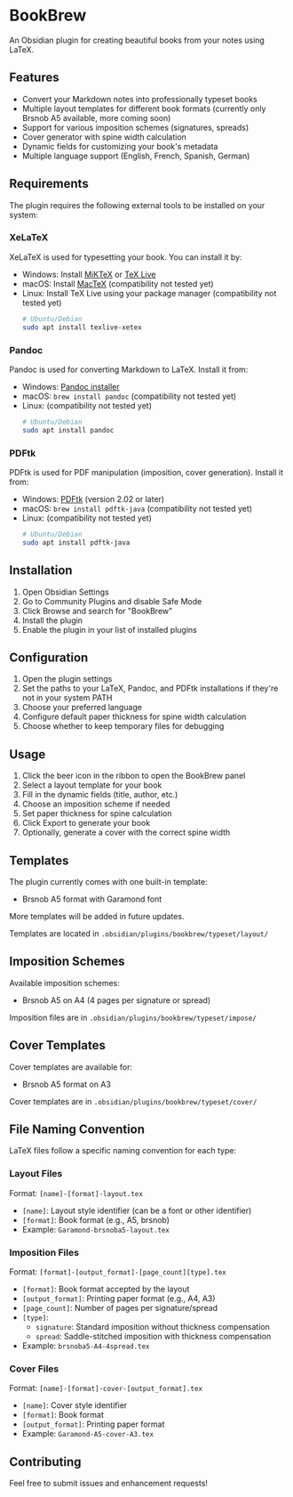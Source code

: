 # BookBrew

An Obsidian plugin for creating beautiful books from your notes using LaTeX.

## Features

- Convert your Markdown notes into professionally typeset books
- Multiple layout templates for different book formats (currently only Brsnob A5 available, more coming soon)
- Support for various imposition schemes (signatures, spreads)
- Cover generator with spine width calculation
- Dynamic fields for customizing your book's metadata
- Multiple language support (English, French, Spanish, German)

## Requirements

The plugin requires the following external tools to be installed on your system:

### XeLaTeX

XeLaTeX is used for typesetting your book. You can install it by:
- Windows: Install [MiKTeX](https://miktex.org/download) or [TeX Live](https://tug.org/texlive/)
- macOS: Install [MacTeX](https://www.tug.org/mactex/) (compatibility not tested yet)
- Linux: Install TeX Live using your package manager (compatibility not tested yet)
  ```bash
  # Ubuntu/Debian
  sudo apt install texlive-xetex
  ```

### Pandoc

Pandoc is used for converting Markdown to LaTeX. Install it from:
- Windows: [Pandoc installer](https://pandoc.org/installing.html)
- macOS: `brew install pandoc` (compatibility not tested yet)
- Linux: (compatibility not tested yet)
  ```bash
  # Ubuntu/Debian
  sudo apt install pandoc
  ```

### PDFtk

PDFtk is used for PDF manipulation (imposition, cover generation). Install it from:
- Windows: [PDFtk](https://www.pdflabs.com/tools/pdftk-the-pdf-toolkit/) (version 2.02 or later)
- macOS: `brew install pdftk-java` (compatibility not tested yet)
- Linux: (compatibility not tested yet)
  ```bash
  # Ubuntu/Debian
  sudo apt install pdftk-java
  ```

## Installation

1. Open Obsidian Settings
2. Go to Community Plugins and disable Safe Mode
3. Click Browse and search for "BookBrew"
4. Install the plugin
5. Enable the plugin in your list of installed plugins

## Configuration

1. Open the plugin settings
2. Set the paths to your LaTeX, Pandoc, and PDFtk installations if they're not in your system PATH
3. Choose your preferred language
4. Configure default paper thickness for spine width calculation
5. Choose whether to keep temporary files for debugging

## Usage

1. Click the beer icon in the ribbon to open the BookBrew panel
2. Select a layout template for your book
3. Fill in the dynamic fields (title, author, etc.)
4. Choose an imposition scheme if needed
5. Set paper thickness for spine calculation
6. Click Export to generate your book
7. Optionally, generate a cover with the correct spine width

## Templates

The plugin currently comes with one built-in template:
- Brsnob A5 format with Garamond font

More templates will be added in future updates.

Templates are located in `.obsidian/plugins/bookbrew/typeset/layout/`

## Imposition Schemes

Available imposition schemes:
- Brsnob A5 on A4 (4 pages per signature or spread)

Imposition files are in `.obsidian/plugins/bookbrew/typeset/impose/`

## Cover Templates

Cover templates are available for:
- Brsnob A5 format on A3

Cover templates are in `.obsidian/plugins/bookbrew/typeset/cover/`

## File Naming Convention

LaTeX files follow a specific naming convention for each type:

### Layout Files
Format: `[name]-[format]-layout.tex`
- `[name]`: Layout style identifier (can be a font or other identifier)
- `[format]`: Book format (e.g., A5, brsnob)
- Example: `Garamond-brsnoba5-layout.tex`

### Imposition Files
Format: `[format]-[output_format]-[page_count][type].tex`
- `[format]`: Book format accepted by the layout
- `[output_format]`: Printing paper format (e.g., A4, A3)
- `[page_count]`: Number of pages per signature/spread
- `[type]`: 
  - `signature`: Standard imposition without thickness compensation
  - `spread`: Saddle-stitched imposition with thickness compensation
- Example: `brsnoba5-A4-4spread.tex`

### Cover Files
Format: `[name]-[format]-cover-[output_format].tex`
- `[name]`: Cover style identifier
- `[format]`: Book format
- `[output_format]`: Printing paper format
- Example: `Garamond-A5-cover-A3.tex`

## Contributing

Feel free to submit issues and enhancement requests!
